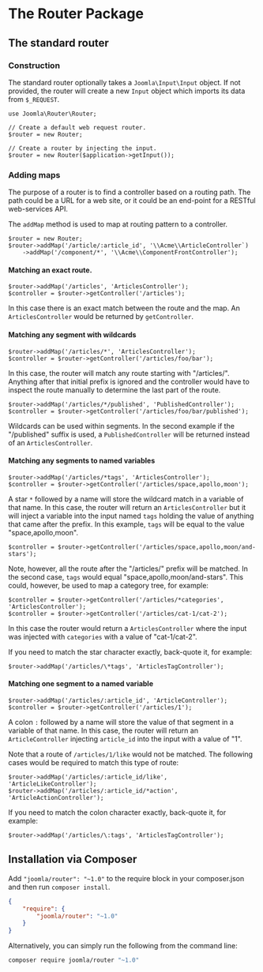 # The Router Package

## The standard router

### Construction

The standard router optionally takes a `Joomla\Input\Input` object. If not provided, the router will create a new `Input` object which imports its data from `$_REQUEST`.

```
use Joomla\Router\Router;

// Create a default web request router.
$router = new Router;

// Create a router by injecting the input.
$router = new Router($application->getInput());
```

### Adding maps

The purpose of a router is to find a controller based on a routing path. The path could be a URL for a web site, or it could be an end-point for a RESTful web-services API.

The `addMap` method is used to map at routing pattern to a controller.

```
$router = new Router;
$router->addMap('/article/:article_id', '\\Acme\\ArticleController`)
	->addMap('/component/*', '\\Acme\\ComponentFrontController');
```

#### Matching an exact route.

```
$router->addMap('/articles', 'ArticlesController');
$controller = $router->getController('/articles');
```

In this case there is an exact match between the route and the map. An `ArticlesController` would be returned by `getController`.

#### Matching any segment with wildcards

```
$router->addMap('/articles/*', 'ArticlesController');
$controller = $router->getController('/articles/foo/bar');
```

In this case, the router will match any route starting with "/articles/". Anything after that initial prefix is ignored and the controller would have to inspect the route manually to determine the last part of the route.

```
$router->addMap('/articles/*/published', 'PublishedController');
$controller = $router->getController('/articles/foo/bar/published');
```

Wildcards can be used within segments. In the second example if the "/published" suffix is used, a `PublishedController` will be returned instead of an `ArticlesController`.

#### Matching any segments to named variables

```
$router->addMap('/articles/*tags', 'ArticlesController');
$controller = $router->getController('/articles/space,apollo,moon');
```
A star `*` followed by a name will store the wildcard match in a variable of that name. In this case, the router will return an `ArticlesController` but it will inject a variable into the input named `tags` holding the value of anything that came after the prefix. In this example, `tags` will be equal to the value "space,apollo,moon".

```
$controller = $router->getController('/articles/space,apollo,moon/and-stars');
```

Note, however, all the route after the "/articles/" prefix will be matched. In the second case, `tags` would equal "space,apollo,moon/and-stars". This could, however, be used to map a category tree, for example:

```
$controller = $router->getController('/articles/*categories', 'ArticlesController');
$controller = $router->getController('/articles/cat-1/cat-2');
```

In this case the router would return a `ArticlesController` where the input was injected with `categories` with a value of "cat-1/cat-2".

If you need to match the star character exactly, back-quote it, for example:

```
$router->addMap('/articles/\*tags', 'ArticlesTagController');
```

#### Matching one segment to a named variable

```
$router->addMap('/articles/:article_id', 'ArticleController');
$controller = $router->getController('/articles/1');
```
A colon `:` followed by a name will store the value of that segment in a variable of that name. In this case, the router will return an `ArticleController` injecting `article_id` into the input with a value of "1".

Note that a route of `/articles/1/like` would not be matched. The following cases would be required to match this type of route:

```
$router->addMap('/articles/:article_id/like', 'ArticleLikeController');
$router->addMap('/articles/:article_id/*action', 'ArticleActionController');
```

If you need to match the colon character exactly, back-quote it, for example:

```
$router->addMap('/articles/\:tags', 'ArticlesTagController');
```

## Installation via Composer

Add `"joomla/router": "~1.0"` to the require block in your composer.json and then run `composer install`.

```json
{
	"require": {
		"joomla/router": "~1.0"
	}
}
```

Alternatively, you can simply run the following from the command line:

```sh
composer require joomla/router "~1.0"
```
